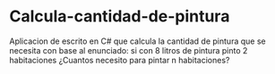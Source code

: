 # Calcula-cantidad-de-pintura
Aplicacion de escrito en C# que calcula la cantidad de pintura que se necesita con base al enunciado: si con 8 litros de pintura pinto 2 habitaciones ¿Cuantos necesito para pintar n habitaciones?
